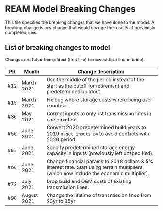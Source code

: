 # REAM Model Breaking Changes

This file specifies the breaking changes that we have done to the model.
A breaking change is any change that would change the results of previously
completed runs.

## List of breaking changes to model

Changes are listed from oldest (first line) to newest (last line of table).

| PR | Month | Change description |
| ---- | --- | ---------------------|
| #12 | March 2021 | Use the middle of the period instead of the start as the cutoff for retirement and predetermined buildout. |
| #15 | March 2021 | Fix bug where storage costs where being over-counted. |
| #36 | May 2021 | Correct inputs to only list transmission lines in one direction. |
| #56 | June 2021 | Convert 2020 predetermined build years to 2019 in `get_inputs.py` to avoid conflicts with 2020 period. |
| #57 | June 2021 | Specify predetermined storage energy capacity in inputs (previously left unspecified). |
| #68 | June 2021 | Change financial params to 2018 dollars & 5% interest rate. Start using terrain multipliers (which now include the economic multiplier). |
| #72 | July 2021 | Drop build and O&M costs of existing transmission lines. |
| #90 | August 2021 | Change the lifetime of transmission lines from 20yr to 85yr |